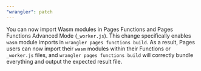 ```yaml
---
"wrangler": patch
---
```


You can now import Wasm modules in Pages Functions and Pages Functions Advanced Mode (`_worker.js`).
This change specifically enables `wasm` module imports in `wrangler pages functions build`.
As a result, Pages users can now import their `wasm` modules within their Functions or
`_worker.js` files, and `wrangler pages functions build` will correctly bundle everything
and output the expected result file.

